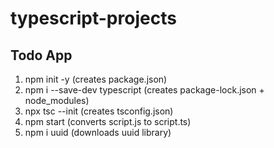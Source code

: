# typescript-projects

## Todo App
1. npm init -y (creates package.json)
2. npm i --save-dev typescript (creates package-lock.json + node_modules)
3. npx tsc --init (creates tsconfig.json)
4. npm start (converts script.js to script.ts) 
5. npm i uuid (downloads uuid library)